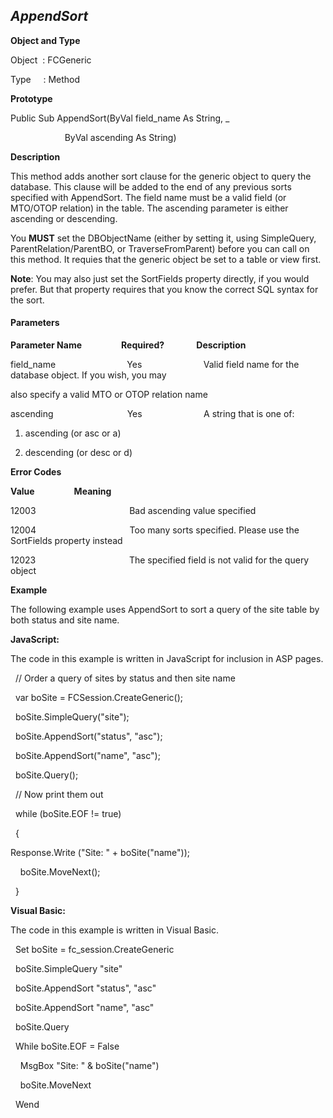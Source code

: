 _AppendSort_
------------

**Object and Type**

Object  : FCGeneric

Type     : Method

**Prototype**

Public Sub AppendSort(ByVal field_name As String, _

                      ByVal ascending As String)

**Description**

This method adds another sort clause for the generic object to query the database. This clause will be added to the end of any previous sorts specified with AppendSort. The field name must be a valid field (or MTO/OTOP relation) in the table. The ascending parameter is either ascending or descending.

You **MUST** set the DBObjectName (either by setting it, using SimpleQuery, ParentRelation/ParentBO, or TraverseFromParent) before you can call on this method. It requies that the generic object be set to a table or view first.

**Note**: You may also just set the SortFields property directly, if you would prefer. But that property requires that you know the correct SQL syntax for the sort.

#### Parameters
**Parameter Name**                **Required?**             **Description**

field_name                             Yes                         Valid field name for the database object. If you wish, you may

also specify a valid MTO or OTOP relation name

ascending                              Yes                         A string that is one of:

1. ascending (or asc or a)

2. descending (or desc or d)

**Error Codes**

**Value**                **Meaning**

12003                                      Bad ascending value specified

12004                                      Too many sorts specified. Please use the SortFields property instead

12023                                      The specified field is not valid for the query object

**Example**

The following example uses AppendSort to sort a query of the site table by both status and site name.

**JavaScript:**

The code in this example is written in JavaScript for inclusion in ASP pages.

  // Order a query of sites by status and then site name

  var boSite = FCSession.CreateGeneric();

  boSite.SimpleQuery("site");

  boSite.AppendSort("status", "asc");

  boSite.AppendSort("name", "asc");

  boSite.Query();

  // Now print them out

  while (boSite.EOF != true)

  {

 Response.Write ("Site: " + boSite("name"));

    boSite.MoveNext();

  }

**Visual Basic:**

The code in this example is written in Visual Basic.

  Set boSite = fc_session.CreateGeneric

  boSite.SimpleQuery "site"

  boSite.AppendSort "status", "asc"

  boSite.AppendSort "name", "asc"

  boSite.Query

  While boSite.EOF = False

    MsgBox "Site: " & boSite("name")

    boSite.MoveNext

  Wend